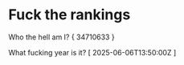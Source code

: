 # Fuck the rankings

Who the hell am I?
{ 34710633 }

What fucking year is it?
[ 2025-06-06T13:50:00Z ]
